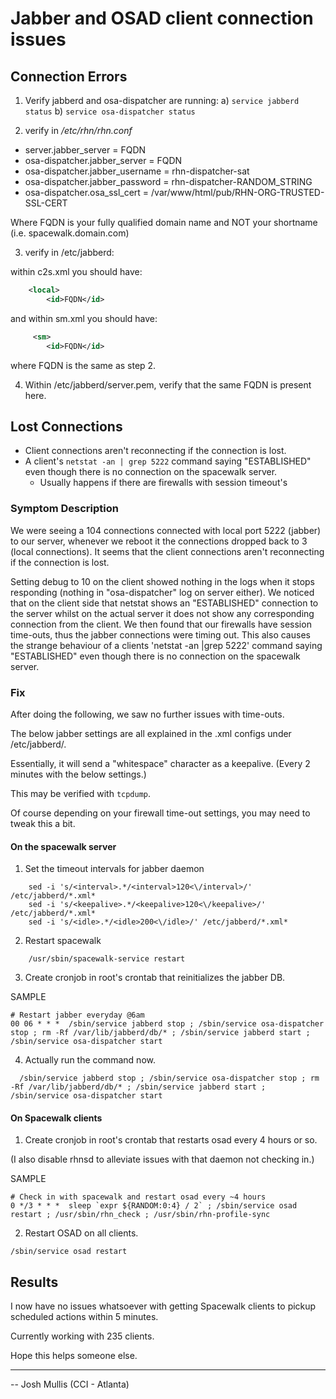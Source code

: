 # Jabber and OSAD client connection issues

## Connection Errors
  1.  Verify jabberd and osa-dispatcher are running:
     a) `service jabberd status`
     b) `service osa-dispatcher status`

  2.  verify in */etc/rhn/rhn.conf*
   * server.jabber_server = FQDN
   * osa-dispatcher.jabber_server = FQDN
   * osa-dispatcher.jabber_username = rhn-dispatcher-sat
   * osa-dispatcher.jabber_password = rhn-dispatcher-RANDOM_STRING
   * osa-dispatcher.osa_ssl_cert = /var/www/html/pub/RHN-ORG-TRUSTED-SSL-CERT

  Where FQDN is your fully qualified domain name and NOT your shortname (i.e.  spacewalk.domain.com)

  3. verify in /etc/jabberd:

  within c2s.xml you should have:
```xml
    <local>
        <id>FQDN</id>
```
  and within sm.xml you should have:
```xml
     <sm>
        <id>FQDN</id>
```

  where FQDN is the same as step 2.

  4.  Within /etc/jabberd/server.pem, verify that the same FQDN is present here.

## Lost Connections
- Client connections aren't reconnecting if the connection is lost.
- A client's `netstat -an | grep 5222` command saying "ESTABLISHED" even though there is no connection on the spacewalk server.
   -  Usually happens if there are firewalls with session timeout's

### Symptom Description
We were seeing a 104 connections connected with local port 5222 (jabber) to our server, whenever we reboot it the connections dropped back to 3 (local connections). It seems that the client connections aren't reconnecting if the connection is lost.

Setting debug to 10 on the client showed nothing in the logs when it stops responding (nothing in "osa-dispatcher" log on server either). We noticed that on the client side that netstat shows an "ESTABLISHED" connection to the server whilst on the actual server it does not show any corresponding connection from the client.
We then found that our firewalls have session time-outs, thus the jabber connections were timing out. This also causes the strange behaviour of a clients 'netstat -an |grep 5222' command saying "ESTABLISHED" even though there is no connection on the spacewalk server.


### Fix
After doing the following, we saw no further issues with time-outs.

The below jabber settings are all explained in the .xml configs under /etc/jabberd/.

Essentially, it will send a "whitespace" character as a keepalive. (Every 2 minutes with the below settings.)

This may be verified with `tcpdump`.

Of course depending on your firewall time-out settings, you may need to tweak this a bit.

#### On the spacewalk server
1. Set the timeout intervals for jabber daemon
```shell
    sed -i 's/<interval>.*/<interval>120<\/interval>/' /etc/jabberd/*.xml*
    sed -i 's/<keepalive>.*/<keepalive>120<\/keepalive>/' /etc/jabberd/*.xml*
    sed -i 's/<idle>.*/<idle>200<\/idle>/' /etc/jabberd/*.xml*
```
2. Restart spacewalk
```shell
    /usr/sbin/spacewalk-service restart
```

3. Create cronjob in root's crontab that reinitializes the jabber DB.

  SAMPLE
  ```
  # Restart jabber everyday @6am
  00 06 * * *  /sbin/service jabberd stop ; /sbin/service osa-dispatcher stop ; rm -Rf /var/lib/jabberd/db/* ; /sbin/service jabberd start ; /sbin/service osa-dispatcher start
  ```

4. Actually run the command now.
```
  /sbin/service jabberd stop ; /sbin/service osa-dispatcher stop ; rm -Rf /var/lib/jabberd/db/* ; /sbin/service jabberd start ; /sbin/service osa-dispatcher start
```

#### On Spacewalk clients
1. Create cronjob in root's crontab that restarts osad every 4 hours or so.

  (I also disable rhnsd to alleviate issues with that daemon not checking in.)

  SAMPLE
  ```
  # Check in with spacewalk and restart osad every ~4 hours
  0 */3 * * *  sleep `expr ${RANDOM:0:4} / 2` ; /sbin/service osad restart ; /usr/sbin/rhn_check ; /usr/sbin/rhn-profile-sync
  ```

2. Restart OSAD on all clients.
  ```shell
  /sbin/service osad restart
  ```

## Results
I now have no issues whatsoever with getting Spacewalk clients to pickup scheduled actions within 5 minutes.

Currently working with 235 clients.

Hope this helps someone else.

---

-- Josh Mullis (CCI - Atlanta)
